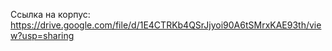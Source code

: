 Ссылка на корпус: https://drive.google.com/file/d/1E4CTRKb4QSrJjyoi90A6tSMrxKAE93th/view?usp=sharing
